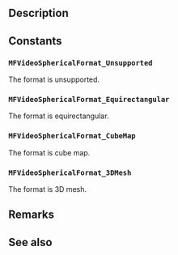 ## Description

## Constants

### `MFVideoSphericalFormat_Unsupported`

The format is unsupported.

### `MFVideoSphericalFormat_Equirectangular`

The format is equirectangular.

### `MFVideoSphericalFormat_CubeMap`

The format is cube map.

### `MFVideoSphericalFormat_3DMesh`

The format is 3D mesh.

## Remarks

## See also